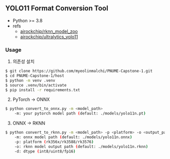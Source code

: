 ## YOLO11 Format Conversion Tool

- Python >= 3.8
- refs
  - [airockchip/rknn_model_zoo](https://github.com/airockchip/rknn_model_zoo/tree/main/examples/yolo11#3-pretrained-model)
  - [airockchip/ultralytics_yolo11](https://github.com/airockchip/ultralytics_yolo11)

###  Usage

1. 의존성 설치
```bash
$ git clone https://github.com/myeolinmalchi/PNUME-Capstone-1.git
$ cd PNUME-Capstone-1/host
$ python -m venv .venv
$ source .venv/bin/activate
$ pip install -r requirements.txt
```

2. PyTorch -> ONNX
```bash
$ python convert_to_onnx.py -m <model_path>
    -m: your pytorch model path (default: ./models/yolo11n.pt)
```

3. ONNX -> RKNN
```bash
$ python convert_to_rknn.py -m <model_path> -p <platform> -o <output_path> -d <dtype>
    -m: onnx model path (default: ./models/yolo11n.onnx)
    -p: platform (rk356x/rk3588/rk3576)
    -o: rknn model output path (default: ./models/yolo11n.rknn)
    -d: dtype (int8/uint8/fp16)
```
